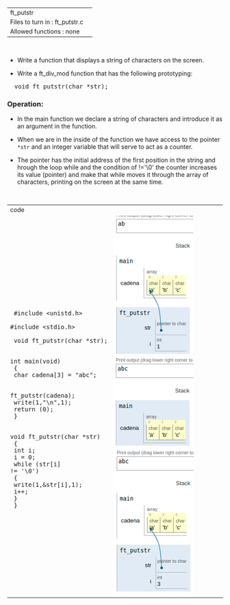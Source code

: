 |||
|:--|:--|
|ft_putstr||
|Files to turn in : ft_putstr.c||
|Allowed functions : none||

<br>

- Write a function that displays a string of characters on the screen.

- Write a ft_div_mod function that has the following prototyping:

<pre>  void ft_putstr(char *str);</pre>



### Operation:

- In the main function we declare a string of characters and introduce it as an argument in the function.

- When we are in the inside of the function we have access to the pointer `*str` and an integer variable that will serve to act as a counter.

- The pointer has the initial address of the first position in the string and hrough the loop while and the condition of !='\0' the counter increases its value (pointer) and make that while moves it through the array of characters, printing on the screen at the same time.

<br>

|||
|:-|:-|
|code||
|<pre> <br> #include <unistd.h><br> #include <stdio.h><br> <br> void  ft_putstr(char *str);<br> <br> int main(void)<br> {<br>   char cadena[3] = "abc";<br>  <br>   ft_putstr(cadena);<br>   write(1,"\n",1);<br>   return (0);<br> }<br> <br> void  ft_putstr(char *str)<br> {<br>   int i;<br>   i = 0;<br>   while (str[i] != '\0')<br>   {<br>     write(1,&str[i],1);<br>     i++;<br>   } <br> } </pre> | ![putstr2.png](putstr2.png) ![putstr1.png](putstr1.png) ![putstr.png](putstr.png) |

